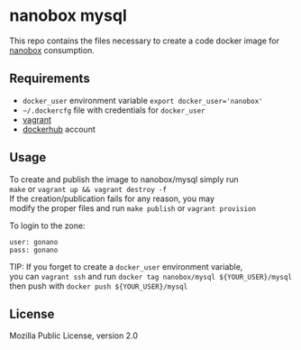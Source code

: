 nanobox mysql
============

This repo contains the files necessary to create a code docker image for [nanobox](nanobox.io) consumption.


Requirements
------------

* `docker_user` environment variable `export docker_user='nanobox'`
* `~/.dockercfg` file with credentials for `docker_user`
* [vagrant](vagrantup.com)
* [dockerhub](hub.docker.com) account


Usage
-----

To create and publish the image to nanobox/mysql simply run      
`make` or `vagrant up && vagrant destroy -f`    
If the creation/publication fails for any reason, you may       
modify the proper files and run `make publish` or `vagrant provision`    
        
To login to the zone:
```
user: gonano
pass: gonano
```
        
TIP: If you forget to create a `docker_user` environment variable,      
you can `vagrant ssh` and run `docker tag nanobox/mysql ${YOUR_USER}/mysql`      
then push with `docker push ${YOUR_USER}/mysql`   


License
-------

Mozilla Public License, version 2.0
